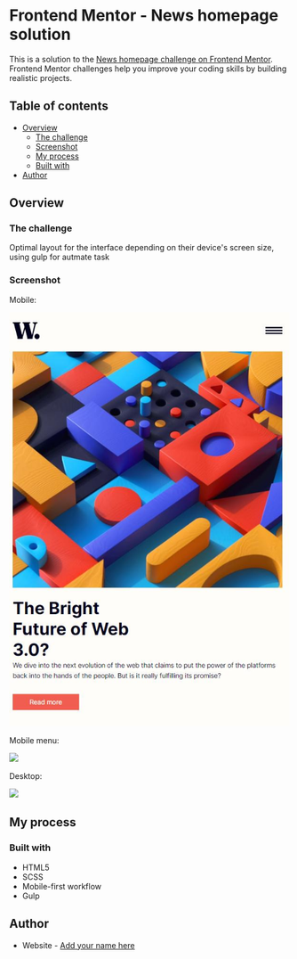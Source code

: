 # Frontend Mentor - News homepage solution

This is a solution to the [News homepage challenge on Frontend Mentor](https://www.frontendmentor.io/challenges/news-homepage-H6SWTa1MFl). Frontend Mentor challenges help you improve your coding skills by building realistic projects. 

## Table of contents

- [Overview](#overview)
  - [The challenge](#the-challenge)
  - [Screenshot](#screenshot)
  - [My process](#my-process)
  - [Built with](#built-with)
- [Author](#author)


## Overview

### The challenge

Optimal layout for the interface depending on their device's screen size, using gulp for autmate task

### Screenshot

Mobile:

![](./img/1.jpg)

Mobile menu:

![](./img/2.jpg)

Desktop:

![](./img/3.jpg)



## My process

### Built with

- HTML5
- SCSS 
- Mobile-first workflow
- Gulp

## Author

- Website - [Add your name here](https://www.your-site.com)


